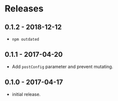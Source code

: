 # Releases

## 0.1.2 - 2018-12-12

- `npm outdated`

## 0.1.1 - 2017-04-20

- Add `postConfig` parameter and prevent mutating.

## 0.1.0 - 2017-04-17

- initial release.

